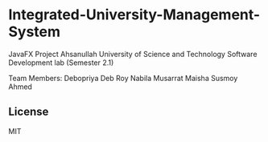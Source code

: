 # Integrated-University-Management-System


JavaFX Project
Ahsanullah University of Science and Technology
Software Development lab (Semester 2.1)

Team Members:
Debopriya Deb Roy
Nabila Musarrat Maisha
Susmoy Ahmed

License
----
MIT
